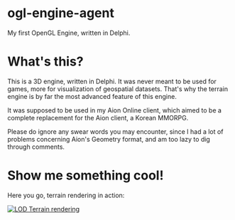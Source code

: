 # ogl-engine-agent
My first OpenGL Engine, written in Delphi.

# What's this?
This is a 3D engine, written in Delphi. It was never meant to be used for games, more for visualization of geospatial datasets. That's why the terrain engine is by far the most advanced feature of this engine.

It was supposed to be used in my Aion Online client, which aimed to be a complete replacement for the Aion client, a Korean MMORPG.

Please do ignore any swear words you may encounter, since I had a lot of problems concerning Aion's Geometry format, and am too lazy to dig through comments.

# Show me something cool!
Here you go, terrain rendering in action:

[![LOD Terrain rendering](http://img.youtube.com/vi/R7BhThBaydk/0.jpg)](http://www.youtube.com/watch?v=R7BhThBaydk)
